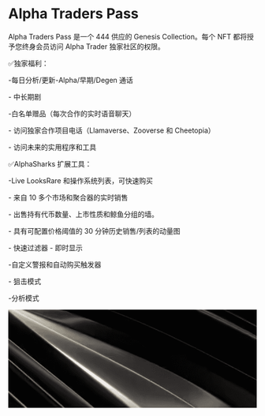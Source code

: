 # Alpha Traders Pass

Alpha Traders Pass 是一个 444 供应的 Genesis Collection。每个 NFT 都将授予您终身会员访问 Alpha Trader 独家社区的权限。

✅独家福利：

-每日分析/更新-Alpha/早期/Degen 通话

\- 中长期剧

-白名单赠品（每次合作的实时语音聊天）

\- 访问独家合作项目电话（Llamaverse、Zooverse 和 Cheetopia）

\- 访问未来的实用程序和工具

✅AlphaSharks 扩展工具：

-Live LooksRare 和操作系统列表，可快速购买

\- 来自 10 多个市场和聚合器的实时销售

\- 出售持有代币数量、上市性质和鲸鱼分组的墙。

\- 具有可配置价格阈值的 30 分钟历史销售/列表的动量图

\- 快速过滤器 - 即时显示

-自定义警报和自动购买触发器

\- 狙击模式

-分析模式

![AIP](AIP.png)
